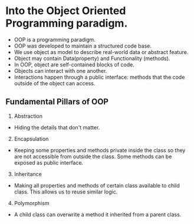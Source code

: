 # Into the Object Oriented Programming paradigm.

- OOP is a programming paradigm.
- OOP was developed to maintain a structured code base.
- We use object as model to describe real-world data or abstract feature.
- Object may contain Data(property) and Functionality (methods).
- In OOP, object are self-contained blocks of code.
- Objects can interact with one another.
- Interactions happen through a public interface: methods that the code outside of the object can access.

## Fundamental Pillars of OOP

1. Abstraction

- Hiding the details that don't matter.

2. Encapsulation

- Keeping some properties and methods private inside the class so they are not accessible from outside the class. Some methods can be exposed as public interface.

3. Inheritance

- Making all properties and methods of certain class available to child class. This allows us to reuse similar logic.

4. Polymorphism

- A child class can overwrite a method it inherited from a parent class.
